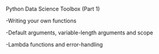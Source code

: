 Python Data Science Toolbox (Part 1)

-Writing your own functions

-Default arguments, variable-length arguments and scope

-Lambda functions and error-handling
